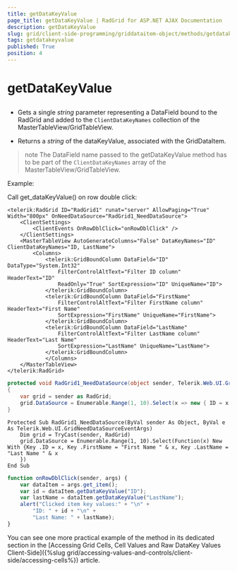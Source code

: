 ```yaml
---
title: getDataKeyValue
page_title: getDataKeyValue | RadGrid for ASP.NET AJAX Documentation
description: getDataKeyValue
slug: grid/client-side-programming/griddataitem-object/methods/getdatakeyvalue
tags: getdatakeyvalue
published: True
position: 4
---
```


# getDataKeyValue



##

 * Gets a single *string* parameter representing a DataField bound to the RadGrid and added to the `ClientDataKeyNames` collection of the MasterTableView/GridTableView.

 * Returns a *string* of the dataKeyValue, associated with the GridDataItem.

>note  The DataField name passed to the getDataKeyValue method has to be part of the `ClientDataKeyNames` array of the MasterTableView/GridTableView.
>

Example:

Call get_dataKeyValue() on row double click:

````ASPX
<telerik:RadGrid ID="RadGrid1" runat="server" AllowPaging="True" Width="800px" OnNeedDataSource="RadGrid1_NeedDataSource">
    <ClientSettings>
        <ClientEvents OnRowDblClick="onRowDblClick" />
    </ClientSettings>
    <MasterTableView AutoGenerateColumns="False" DataKeyNames="ID" ClientDataKeyNames="ID, LastName">
        <Columns>
            <telerik:GridBoundColumn DataField="ID" DataType="System.Int32"
                FilterControlAltText="Filter ID column" HeaderText="ID"
                ReadOnly="True" SortExpression="ID" UniqueName="ID">
            </telerik:GridBoundColumn>
            <telerik:GridBoundColumn DataField="FirstName"
                FilterControlAltText="Filter FirstName column" HeaderText="First Name"
                SortExpression="FirstName" UniqueName="FirstName">
            </telerik:GridBoundColumn>
            <telerik:GridBoundColumn DataField="LastName"
                FilterControlAltText="Filter LastName column" HeaderText="Last Name"
                SortExpression="LastName" UniqueName="LastName">
            </telerik:GridBoundColumn>
            </Columns>
    </MasterTableView>
</telerik:RadGrid>
````
````C#
protected void RadGrid1_NeedDataSource(object sender, Telerik.Web.UI.GridNeedDataSourceEventArgs e)
{
    var grid = sender as RadGrid;
    grid.DataSource = Enumerable.Range(1, 10).Select(x => new { ID = x, FirstName = "First Name " + x, LastName = "Last Name " + x });
}
````
````VB
Protected Sub RadGrid1_NeedDataSource(ByVal sender As Object, ByVal e As Telerik.Web.UI.GridNeedDataSourceEventArgs)
    Dim grid = TryCast(sender, RadGrid)
    grid.DataSource = Enumerable.Range(1, 10).Select(Function(x) New With {Key .ID = x, Key .FirstName = "First Name " & x, Key .LastName = "Last Name " & x
    })
End Sub
````

````JavaScript
function onRowDblClick(sender, args) {
    var dataItem = args.get_item();
    var id = dataItem.getDataKeyValue("ID");
    var lastName = dataItem.getDataKeyValue("LastName");
    alert("Clicked item key values:" + "\n" +
        "ID: " + id + "\n" +
        "Last Name: " + lastName);
}
````

You can see one more practical example of the method in its dedicated section in the [Accessing Grid Cells, Cell Values and Raw DataKey Values Client-Side]({%slug grid/accessing-values-and-controls/client-side/accessing-cells%}) article.
